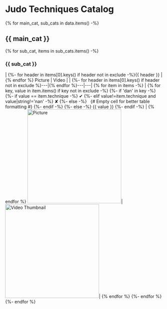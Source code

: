 # Judo Techniques Catalog

{% for main_cat, sub_cats in data.items() -%}
## {{ main_cat }}

{% for sub_cat, items in sub_cats.items() -%}
### {{ sub_cat }}

| {%- for header in items[0].keys() if header not in exclude -%}{{ header }} |{% endfor %} Picture | Video |
| {%- for header in items[0].keys() if header not in exclude %}---|{% endfor %}---|---|
{% for item in items -%}
| {% for key, value in item.items() if key not in exclude -%}
  {%- if 'dan' in key -%}
    {%- if value == item.technique -%}
      &#10004;
    {%- elif value!=item.technique and value|string!='nan' -%}
      &#10008;
    {%- else -%}
      &nbsp;  {# Empty cell for better table formatting #}
    {%- endif -%}
  {%- else -%}
    {{ value }}
  {%- endif -%}
| {% endfor %} <a href="{{ item.tutorial }}"><img src="{{ item.picture }}" alt="Picture" style="width: 300px; height: auto;"></a>|<a href="https://youtu.be/{{ item.video_id }}"><img src="https://img.youtube.com/vi/{{ item.video_id }}/0.jpg" alt="Video Thumbnail" style="width: 300px; height: auto;"></a>|
{% endfor %}
{%- endfor %}
{%- endfor %}
